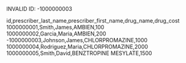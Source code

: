 INVALID ID: -1000000003

id,prescriber_last_name,prescriber_first_name,drug_name,drug_cost\
1000000001,Smith,James,AMBIEN,100\
1000000002,Garcia,Maria,AMBIEN,200\
-1000000003,Johnson,James,CHLORPROMAZINE,1000\
1000000004,Rodriguez,Maria,CHLORPROMAZINE,2000\
1000000005,Smith,David,BENZTROPINE MESYLATE,1500
